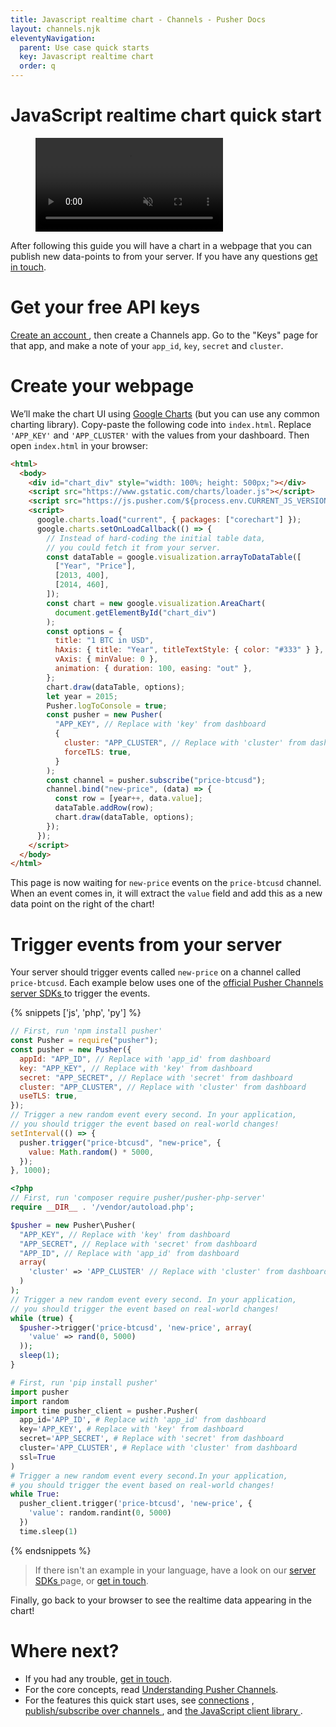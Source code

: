 ```yaml
---
title: Javascript realtime chart - Channels - Pusher Docs
layout: channels.njk
eleventyNavigation:
  parent: Use case quick starts
  key: Javascript realtime chart
  order: q
---
```


# JavaScript realtime chart quick start

<figure class="mh0 mv5 pa0 border-box">
  <video src="/video/javascript-realtime-chart.mp4" alt="Video of JavaScript realtime chart" autoPlay muted loop="loop" height="auto" style="max-width: 100%"></video>
</figure>

After following this guide you will have a chart in a webpage that you can publish new data-points to from your server. If you have any questions [get in touch](https://pusher.com/support).

# Get your free API keys

<a href="https://dashboard.pusher.com/accounts/sign_up" target="_blank"> Create an account </a> , then create a Channels app. Go to the "Keys" page for that app, and make a note of your `app_id`, `key`, `secret` and `cluster`.

# Create your webpage

We’ll make the chart UI using [Google Charts](https://developers.google.com/chart) (but you can use any common charting library). Copy-paste the following code into `index.html`. Replace `'APP_KEY'` and `'APP_CLUSTER'` with the values from your dashboard. Then open `index.html` in your browser:

```html
<html>
  <body>
    <div id="chart_div" style="width: 100%; height: 500px;"></div>
    <script src="https://www.gstatic.com/charts/loader.js"></script>
    <script src="https://js.pusher.com/${process.env.CURRENT_JS_VERSION}/pusher.min.js"></script>
    <script>
      google.charts.load("current", { packages: ["corechart"] });
      google.charts.setOnLoadCallback(() => {
        // Instead of hard-coding the initial table data,
        // you could fetch it from your server.
        const dataTable = google.visualization.arrayToDataTable([
          ["Year", "Price"],
          [2013, 400],
          [2014, 460],
        ]);
        const chart = new google.visualization.AreaChart(
          document.getElementById("chart_div")
        );
        const options = {
          title: "1 BTC in USD",
          hAxis: { title: "Year", titleTextStyle: { color: "#333" } },
          vAxis: { minValue: 0 },
          animation: { duration: 100, easing: "out" },
        };
        chart.draw(dataTable, options);
        let year = 2015;
        Pusher.logToConsole = true;
        const pusher = new Pusher(
          "APP_KEY", // Replace with 'key' from dashboard
          {
            cluster: "APP_CLUSTER", // Replace with 'cluster' from dashboard
            forceTLS: true,
          }
        );
        const channel = pusher.subscribe("price-btcusd");
        channel.bind("new-price", (data) => {
          const row = [year++, data.value];
          dataTable.addRow(row);
          chart.draw(dataTable, options);
        });
      });
    </script>
  </body>
</html>
```

This page is now waiting for `new-price` events on the `price-btcusd` channel. When an event comes in, it will extract the `value` field and add this as a new data point on the right of the chart!

# Trigger events from your server

Your server should trigger events called `new-price` on a channel called `price-btcusd`. Each example below uses one of the [ official Pusher Channels server SDKs ](/docs/channels/channels_libraries/libraries) to trigger the events.

{% snippets ['js', 'php', 'py'] %}

```js
// First, run 'npm install pusher'
const Pusher = require("pusher");
const pusher = new Pusher({
  appId: "APP_ID", // Replace with 'app_id' from dashboard
  key: "APP_KEY", // Replace with 'key' from dashboard
  secret: "APP_SECRET", // Replace with 'secret' from dashboard
  cluster: "APP_CLUSTER", // Replace with 'cluster' from dashboard
  useTLS: true,
});
// Trigger a new random event every second. In your application,
// you should trigger the event based on real-world changes!
setInterval(() => {
  pusher.trigger("price-btcusd", "new-price", {
    value: Math.random() * 5000,
  });
}, 1000);
```

```php
<?php
// First, run 'composer require pusher/pusher-php-server'
require __DIR__ . '/vendor/autoload.php';

$pusher = new Pusher\Pusher(
  "APP_KEY", // Replace with 'key' from dashboard
  "APP_SECRET", // Replace with 'secret' from dashboard
  "APP_ID", // Replace with 'app_id' from dashboard
  array(
    'cluster' => 'APP_CLUSTER' // Replace with 'cluster' from dashboard
  )
);
// Trigger a new random event every second. In your application,
// you should trigger the event based on real-world changes!
while (true) {
  $pusher->trigger('price-btcusd', 'new-price', array(
    'value' => rand(0, 5000)
  ));
  sleep(1);
}
```

```py
# First, run 'pip install pusher'
import pusher
import random
import time pusher_client = pusher.Pusher(
  app_id='APP_ID', # Replace with 'app_id' from dashboard
  key='APP_KEY', # Replace with 'key' from dashboard
  secret='APP_SECRET', # Replace with 'secret' from dashboard
  cluster='APP_CLUSTER', # Replace with 'cluster' from dashboard
  ssl=True
)
# Trigger a new random event every second.In your application,
# you should trigger the event based on real-world changes!
while True:
  pusher_client.trigger('price-btcusd', 'new-price', {
    'value': random.randint(0, 5000)
  })
  time.sleep(1)
```

{% endsnippets %}

> If there isn't an example in your language, have a look on our [ server SDKs ](/docs/channels/channels_libraries/libraries) page, or [get in touch](https://pusher.com/support).

Finally, go back to your browser to see the realtime data appearing in the chart!

# Where next?

- If you had any trouble, [get in touch](https://pusher.com/support).
- For the core concepts, read [Understanding Pusher Channels](/docs/channels).
- For the features this quick start uses, see [connections](/docs/channels/using_channels/connection) , [ publish/subscribe over channels ](/docs/channels/using_channels/channels) , and [ the JavaScript client library ](/docs/channels/using_channels/client-api-overview) .
